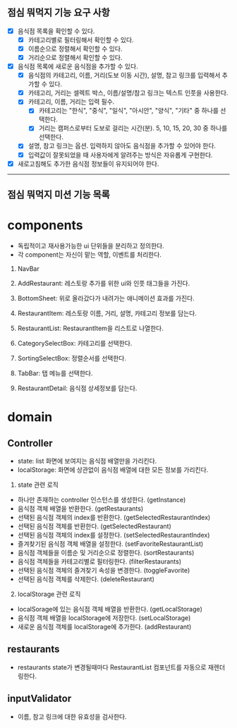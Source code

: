 ## 점심 뭐먹지 기능 요구 사항

- [x] 음식점 목록을 확인할 수 있다.
  - [x] 카테고리별로 필터링해서 확인할 수 있다.
  - [x] 이름순으로 정렬해서 확인할 수 있다.
  - [x] 거리순으로 정렬해서 확인할 수 있다.
- [x] 음식점 목록에 새로운 음식점을 추가할 수 있다.
  - [x] 음식점의 카테고리, 이름, 거리(도보 이동 시간), 설명, 참고 링크를 입력해서 추가할 수 있다.
  - [x] 카테고리, 거리는 셀렉트 박스, 이름/설명/참고 링크는 텍스트 인풋을 사용한다.
  - [x] 카테고리, 이름, 거리는 입력 필수.
    - [x] 카테고리는 "한식", "중식", "일식", "아시안", "양식", "기타" 중 하나를 선택한다.
    - [x] 거리는 캠퍼스로부터 도보로 걸리는 시간(분). 5, 10, 15, 20, 30 중 하나를 선택한다.
  - [x] 설명, 참고 링크는 옵션. 입력하지 않아도 음식점을 추가할 수 있어야 한다.
  - [x] 입력값이 잘못되었을 때 사용자에게 알려주는 방식은 자유롭게 구현한다.
- [x] 새로고침해도 추가한 음식점 정보들이 유지되어야 한다.

---

## 점심 뭐먹지 미션 기능 목록

# components

- 독립적이고 재사용가능한 ui 단위들을 분리하고 정의한다.
- 각 component는 자신이 맡는 역할, 이벤트를 처리한다.

1. NavBar

2. AddRestaurant: 레스토랑 추가를 위한 ui와 인풋 태그들을 가진다.

3. BottomSheet: 위로 올라갔다가 내려가는 애니메이션 효과를 가진다.

4. RestaurantItem: 레스토랑 이름, 거리, 설명, 카테고리 정보를 담는다.

5. RestaurantList: RestaurantItem을 리스트로 나열한다.

6. CategorySelectBox: 카테고리를 선택한다.

7. SortingSelectBox: 정렬순서를 선택한다.

8. TabBar: 탭 메뉴를 선택한다.

9. RestaurantDetail: 음식점 상세정보를 담는다.

# domain

## Controller

- state: list 화면에 보여지는 음식점 배열만을 가리킨다.
- localStorage: 화면에 상관없이 음식점 배열에 대한 모든 정보를 가리킨다.

1. state 관련 로직

- 하나만 존재하는 controller 인스턴스를 생성한다. (getInstance)
- 음식점 객체 배열을 반환한다. (getRestaurants)
- 선택된 음식점 객체의 index를 반환한다. (getSelectedRestaurantIndex)
- 선택된 음식점 객체를 반환한다. (getSelectedRestaurant)
- 선택된 음식점 객체의 index를 설정한다. (setSelectedRestaurantIndex)
- 즐겨찾기된 음식점 객체 배열을 설정한다. (setFavoriteRestaurantList)
- 음식점 객체들을 이름순 및 거리순으로 정렬한다. (sortRestaurants)
- 음식점 객체들을 카테고리별로 필터링한다. (filterRestaurants)
- 선택된 음식점 객체의 즐겨찾기 속성을 변경한다. (toggleFavorite)
- 선택된 음식점 객체를 삭제한다. (deleteRestaurant)

2. localStorage 관련 로직

- localSorage에 있는 음식점 객체 배열을 반환한다. (getLocalStorage)
- 음식점 객체 배열을 localStorage에 저장한다. (setLocalStorage)
- 새로운 음식점 객체를 localStorage에 추가한다. (addRestaurant)

## restaurants

- restaurants state가 변경될때마다 RestaurantList 컴포넌트를 자동으로 재렌더링한다.

## inputValidator

- 이름, 참고 링크에 대한 유효성을 검사한다.
